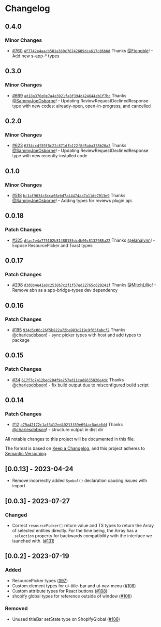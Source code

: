 # Changelog

## 0.4.0

### Minor Changes

- [#760](https://github.com/Shopify/extensibility/pull/760) [`4f7742e4aacb581a380c76742689dca617c86b6d`](https://github.com/Shopify/extensibility/commit/4f7742e4aacb581a380c76742689dca617c86b6d) Thanks [@Fionoble](https://github.com/Fionoble)! - Add new s-app-\* types

## 0.3.0

### Minor Changes

- [#669](https://github.com/Shopify/extensibility/pull/669) [`ad18a376e0e7a4e3921fa8f394d424644eb1f7bc`](https://github.com/Shopify/extensibility/commit/ad18a376e0e7a4e3921fa8f394d424644eb1f7bc) Thanks [@SammyJoeOsborne](https://github.com/SammyJoeOsborne)! - Updating ReviewRequestDeclinedResponse type with new codes: already-open, open-in-progress, and cancelled

## 0.2.0

### Minor Changes

- [#623](https://github.com/Shopify/extensibility/pull/623) [`6334cc4f89f8c22c871dfb122f8d5aba358b26a3`](https://github.com/Shopify/extensibility/commit/6334cc4f89f8c22c871dfb122f8d5aba358b26a3) Thanks [@SammyJoeOsborne](https://github.com/SammyJoeOsborne)! - Updating ReviewRequestDeclinedResponse type with new recently-installed code

## 0.1.0

### Minor Changes

- [#518](https://github.com/Shopify/extensibility/pull/518) [`bc1af9034c8cca66ebd7a44474aa7a11de7013e9`](https://github.com/Shopify/extensibility/commit/bc1af9034c8cca66ebd7a44474aa7a11de7013e9) Thanks [@SammyJoeOsborne](https://github.com/SammyJoeOsborne)! - Adding types for reviews plugin api.

## 0.0.18

### Patch Changes

- [#325](https://github.com/Shopify/extensibility/pull/325) [`dfac2e4a775102b81488155dc4b00c8132988a22`](https://github.com/Shopify/extensibility/commit/dfac2e4a775102b81488155dc4b00c8132988a22) Thanks [@elanalynn](https://github.com/elanalynn)! - Expose ResourcePicker and Toast types

## 0.0.17

### Patch Changes

- [#298](https://github.com/Shopify/extensibility/pull/298) [`d3d0b4e41a0c2538b7c2f1f57ed22765c629241f`](https://github.com/Shopify/extensibility/commit/d3d0b4e41a0c2538b7c2f1f57ed22765c629241f) Thanks [@MitchLillie](https://github.com/MitchLillie)! - Remove abn as a app-bridge-types dev dependency

## 0.0.16

### Patch Changes

- [#195](https://github.com/Shopify/extensibility/pull/195) [`934d5c06c26f5b822a72be983c219c9f65fabcf2`](https://github.com/Shopify/extensibility/commit/934d5c06c26f5b822a72be983c219c9f65fabcf2) Thanks [@charlesdobson](https://github.com/charlesdobson)! - sync picker types with host and add types to package

## 0.0.15

### Patch Changes

- [#34](https://github.com/Shopify/extensibility/pull/34) [`617f7c7412bed204f9a757ad11cad8635820e4dc`](https://github.com/Shopify/extensibility/commit/617f7c7412bed204f9a757ad11cad8635820e4dc) Thanks [@charlesdobson](https://github.com/charlesdobson)! - fix build output due to misconfigured build script

## 0.0.14

### Patch Changes

- [#12](https://github.com/Shopify/extensibility/pull/12) [`a79a42172c1af3412ed40213f89e694ac8ada6dd`](https://github.com/Shopify/extensibility/commit/a79a42172c1af3412ed40213f89e694ac8ada6dd) Thanks [@charlesdobson](https://github.com/charlesdobson)! - structure output in dist dir

All notable changes to this project will be documented in this file.

The format is based on [Keep a Changelog](https://keepachangelog.com/en/1.1.0/),
and this project adheres to [Semantic Versioning](https://semver.org/spec/v2.0.0.html).

## [0.0.13] - 2023-04-24

- Remove incorrectly added `Symbol()` declaration causing issues with import

## [0.0.3] - 2023-07-27

### Changed

- Correct `resourcePicker()` return value and TS types to return the Array of selected entities directly. For the time being, the Array has a `.selection` property for backwards compatibility with the interface we launched with. ([#131](https://github.com/Shopify/app-bridge-next/pull/131))

## [0.0.2] - 2023-07-19

### Added

- ResourcePicker types ([#97](https://github.com/Shopify/app-bridge-next/pull/97))
- Custom element types for ui-title-bar and ui-nav-menu ([#108](https://github.com/Shopify/app-bridge-next/pull/108))
- Custom attribute types for React buttons ([#108](https://github.com/Shopify/app-bridge-next/pull/108))
- shopify global types for reference outside of window ([#108](https://github.com/Shopify/app-bridge-next/pull/108))

### Removed

- Unused titleBar setState type on ShopifyGlobal ([#108](https://github.com/Shopify/app-bridge-next/pull/108))
